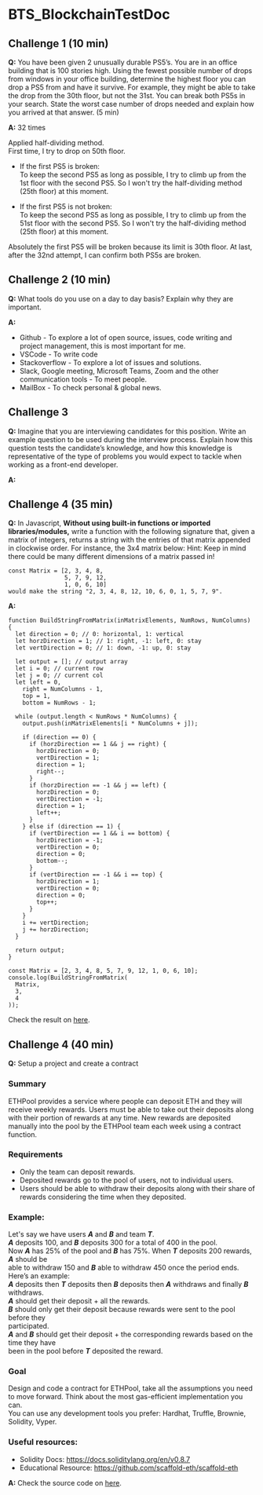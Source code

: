 # BTS_BlockchainTestDoc

## Challenge 1 (10 min)
**Q:** You have been given 2 unusually durable PS5’s. You are in an office building that is
100 stories high. Using the fewest possible number of drops from windows in your office
building, determine the highest floor you can drop a PS5 from and have it survive. For
example, they might be able to take the drop from the 30th floor, but not the 31st. You
can break both PS5s in your search. State the worst case number of drops needed and
explain how you arrived at that answer. (5 min)

**A:** 32 times

Applied half-dividing method.<br>
First time, I try to drop on 50th floor.

- If the first PS5 is broken:<br>
  To keep the second PS5 as long as possible, I try to climb up from the 1st floor with the second PS5.
  So I won't try the half-dividing method (25th floor) at this moment.

- If the first PS5 is not broken:<br>
  To keep the second PS5 as long as possible, I try to climb up from the 51st floor with the second PS5.
  So I won't try the half-dividing method (25th floor) at this moment.

Absolutely the first PS5 will be broken because its limit is 30th floor.
At last,  after the 32nd attempt, I can confirm both PS5s are broken.

## Challenge 2 (10 min)
**Q:** What tools do you use on a day to day basis? Explain why they are important.

**A:**
  - Github - To explore a lot of open source, issues, code writing and project management, this is most important for me.
  - VSCode - To write code
  - Stackoverflow - To explore a lot of issues and solutions.
  - Slack, Google meeting, Microsoft Teams, Zoom and the other communication tools - To meet people.
  - MailBox - To check personal & global news.

## Challenge 3
**Q:** Imagine that you are interviewing candidates for this position. Write an example
question to be used during the interview process. Explain how this question tests the
candidate’s knowledge, and how this knowledge is representative of the type of problems
you would expect to tackle when working as a front-end developer.

**A:**

## Challenge 4 (35 min)
**Q:** In Javascript, **Without using built-in functions or imported libraries/modules,** write
a function with the following signature that, given a matrix of integers, returns a string
with the entries of that matrix appended in clockwise order. For instance, the 3x4 matrix
below:
Hint: Keep in mind there could be many different dimensions of a matrix passed in!

```
const Matrix = [2, 3, 4, 8,
                5, 7, 9, 12,
                1, 0, 6, 10]
would make the string "2, 3, 4, 8, 12, 10, 6, 0, 1, 5, 7, 9".
```

**A:**
```
function BuildStringFromMatrix(inMatrixElements, NumRows, NumColumns) {
  let direction = 0; // 0: horizontal, 1: vertical
  let horzDirection = 1; // 1: right, -1: left, 0: stay
  let vertDirection = 0; // 1: down, -1: up, 0: stay

  let output = []; // output array
  let i = 0; // current row
  let j = 0; // current col
  let left = 0,
    right = NumColumns - 1,
    top = 1,
    bottom = NumRows - 1;

  while (output.length < NumRows * NumColumns) {
    output.push(inMatrixElements[i * NumColumns + j]);

    if (direction == 0) {
      if (horzDirection == 1 && j == right) {
        horzDirection = 0;
        vertDirection = 1;
        direction = 1;
        right--;
      }
      if (horzDirection == -1 && j == left) {
        horzDirection = 0;
        vertDirection = -1;
        direction = 1;
        left++;
      }
    } else if (direction == 1) {
      if (vertDirection == 1 && i == bottom) {
        horzDirection = -1;
        vertDirection = 0;
        direction = 0;
        bottom--;
      }
      if (vertDirection == -1 && i == top) {
        horzDirection = 1;
        vertDirection = 0;
        direction = 0;
        top++;
      }
    }
    i += vertDirection;
    j += horzDirection;
  }

  return output;
}

const Matrix = [2, 3, 4, 8, 5, 7, 9, 12, 1, 0, 6, 10];
console.log(BuildStringFromMatrix(
  Matrix,
  3,
  4
));
```

Check the result on [here](https://codesandbox.io/s/bold-flower-zndyf7?file=/src/index.js:1366-1409).

## Challenge 4 (40 min)
**Q:** Setup a project and create a contract
### Summary
ETHPool provides a service where people can deposit ETH and they will receive weekly
rewards. Users must be able to take out their deposits along with their portion of rewards
at any time. New rewards are deposited manually into the pool by the ETHPool team
each week using a contract function.
### Requirements
- Only the team can deposit rewards.
- Deposited rewards go to the pool of users, not to individual users.
- Users should be able to withdraw their deposits along with their share of rewards
considering the time when they deposited.
### Example:
Let's say we have users ***A*** and ***B*** and team ***T***.<br>
***A*** deposits 100, and ***B*** deposits 300 for a total of 400 in the pool.<br>
Now ***A*** has 25% of the pool and ***B*** has 75%. When ***T*** deposits 200 rewards, ***A*** should be<br>
able to withdraw 150 and ***B*** able to withdraw 450 once the period ends.<br>
Here’s an example:<br>
***A*** deposits then ***T*** deposits then ***B*** deposits then ***A*** withdraws and finally ***B*** withdraws.<br>
***A*** should get their deposit + all the rewards.<br>
***B*** should only get their deposit because rewards were sent to the pool before they<br>
participated.<br>
***A*** and ***B*** should get their deposit + the corresponding rewards based on the time they have<br>
been in the pool before ***T*** deposited the reward.<br>

### Goal
Design and code a contract for ETHPool, take all the assumptions you need to move forward. Think about the most gas-efficient implementation you can.<br>
You can use any development tools you prefer: Hardhat, Truffle, Brownie, Solidity, Vyper.

### Useful resources:
- Solidity Docs: https://docs.soliditylang.org/en/v0.8.7
- Educational Resource: https://github.com/scaffold-eth/scaffold-eth

**A:** Check the source code on [here](https://github.com/WZChallenger/BTS_TestETHPoolSC).


